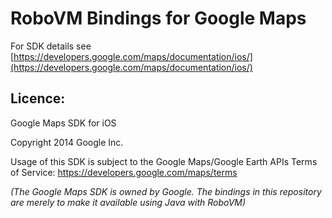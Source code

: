 # RoboVM Bindings for Google Maps

For SDK details see [https://developers.google.com/maps/documentation/ios/](https://developers.google.com/maps/documentation/ios/)

## Licence:

Google Maps SDK for iOS

Copyright 2014 Google Inc.

Usage of this SDK is subject to the Google Maps/Google Earth APIs Terms of
Service: https://developers.google.com/maps/terms

*(The Google Maps SDK is owned by Google. The bindings in this repository are merely to make
it available using Java with RoboVM)*
